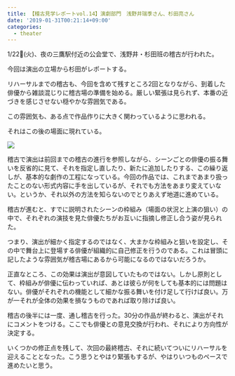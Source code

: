 ```yaml
---
title: 【稽古見学レポートvol.14】演劇部門　浅野井瑞季さん、杉田亮さん
date: '2019-01-31T00:21:14+09:00'
categories:
  - theater
---
```

1/22(火)、夜の三鷹駅付近の公会堂で、浅野井・杉田班の稽古が行われた。

今回は演出の立場から杉田がレポートする。

リハーサルまでの稽古も、今回を含めて残すところ2回となりながら、到着した俳優から雑談混じりに稽古場の準備を始める。厳しい緊張は見られず、本番の近づきを感じさせない穏やかな雰囲気である。

この雰囲気も、ある点で作品作りに大きく関わっているように思われる。

それはこの後の場面に現れている。

![](/img/s__7929859.jpg)

稽古で演出は前回までの稽古の進行を参照しながら、シーンごとの俳優の振る舞いを反省的に見て、それを指定し直したり、新たに追加したりする、この繰り返しが、基本的な劇作の工程になっている。今回の作品では、これまであまり扱ったことのない形式内容に手を出しているが、それでも方法をあまり変えていない。というか、それ以外の方法を知らないのでとりあえず地道に進めている。

稽古が進むと、すでに説明されたシーンの枠組み（場面の状況と上演の狙い）の中で、それぞれの演技を見た俳優たちがお互いに指摘し修正し合う姿が見られた。

つまり、演出が細かく指定するのではなく、大まかな枠組みと狙いを設定し、その中で舞台上に登場する俳優が組織的に自己修正を行うのである。これは冒頭に記したような雰囲気が稽古場にあるから可能になるのではないだろうか。

正直なところ、この効果は演出が意図していたものではない。しかし原則として、枠組みが俳優に伝わっていれば、あとは彼らが何をしても基本的には問題はない。俳優がそれぞれの機能として細かな振る舞いを付け足して行けば良い。万が一それが全体の効果を損なうものであれば取り除けば良い。

稽古の後半には一度、通し稽古を行った。30分の作品が終わると、演出がそれにコメントをつける。ここでも俳優との意見交換が行われ、それにより方向性が決定する。

いくつかの修正点を残して、次回の最終稽古、それに続いてついにリハーサルを迎えることとなった。こう思うとやはり緊張もするが、やはりいつものペースで進めたいと思う。
